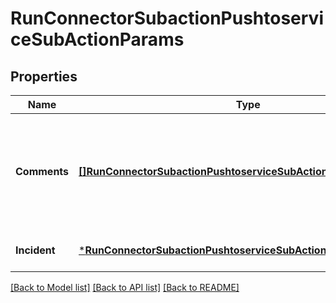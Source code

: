 # RunConnectorSubactionPushtoserviceSubActionParams

## Properties
Name | Type | Description | Notes
------------ | ------------- | ------------- | -------------
**Comments** | [**[]RunConnectorSubactionPushtoserviceSubActionParamsComments**](run_connector_subaction_pushtoservice_subActionParams_comments.md) | Additional information that is sent to Jira, ServiceNow ITSM, ServiceNow SecOps, or Swimlane. | [optional] [default to null]
**Incident** | [***RunConnectorSubactionPushtoserviceSubActionParamsIncident**](run_connector_subaction_pushtoservice_subActionParams_incident.md) |  | [optional] [default to null]

[[Back to Model list]](../README.md#documentation-for-models) [[Back to API list]](../README.md#documentation-for-api-endpoints) [[Back to README]](../README.md)

